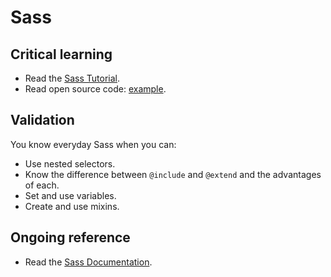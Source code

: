Sass
====

Critical learning
-----------------

* Read the [Sass Tutorial](http://sass-lang.com/tutorial.html).
* Read open source code: [example](https://github.com/thoughtbot/bourbon/tree/master/app/assets/stylesheets).

Validation
----------

You know everyday Sass when you can:

* Use nested selectors.
* Know the difference between `@include` and `@extend` and the advantages of each.
* Set and use variables.
* Create and use mixins.

Ongoing reference
-----------------

* Read the [Sass Documentation](http://sass-lang.com/docs.html).
